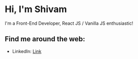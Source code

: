 # Hi, I'm Shivam 

<!--<img src="https://github.com/smishra0722/smishra0722/blob/main/me.png" alt="banner">-->
I'm a Front-End Developer, React JS / Vanilla JS enthusiastic!


## Find me around the web:
- LinkedIn: <a href="www.linkedin.com/in/smishra0722">Link</a>

<!--
**smishra0722/smishra0722** is a ✨ _special_ ✨ repository because its `README.md` (this file) appears on your GitHub profile.

Here are some ideas to get you started:

- 🔭 I’m currently working on ...
- 🌱 I’m currently learning ...
- 👯 I’m looking to collaborate on ...
- 🤔 I’m looking for help with ...
- 💬 Ask me about ...
- 📫 How to reach me: ...
- 😄 Pronouns: ...
- ⚡ Fun fact: ...
-->
